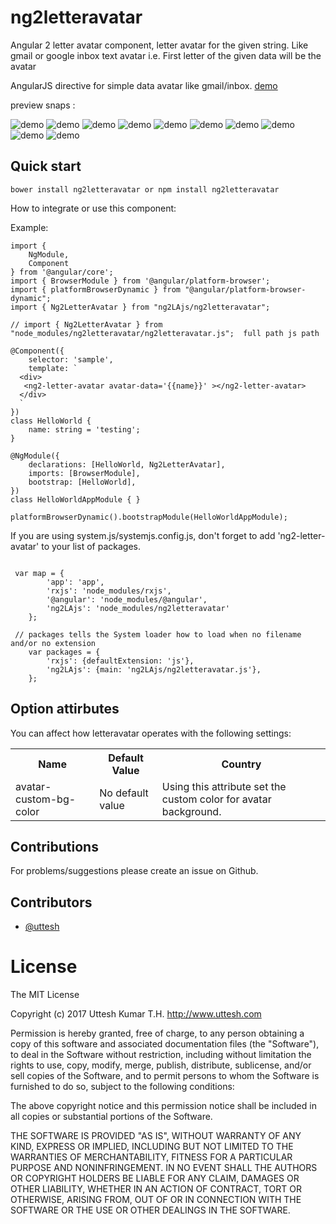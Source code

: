 # ng2letteravatar
Angular 2 letter avatar component, letter avatar for the given string. Like gmail or google inbox text avatar i.e. First letter of the given data will be the avatar

AngularJS directive for simple data avatar like gmail/inbox. 
<a href="http://uttesh.github.io/ng2letteravatar/">demo</a>

 preview snaps :
 
![demo](https://raw.github.com/uttesh/ngletteravatar/master/demo/demo1.png)
![demo](https://raw.github.com/uttesh/ngletteravatar/master/demo/demo2.png)
![demo](https://raw.github.com/uttesh/ngletteravatar/master/demo/numbers.png)
![demo](https://raw.github.com/uttesh/ngletteravatar/master/demo/special_charaters.png)
![demo](https://raw.github.com/uttesh/ngletteravatar/master/demo/chinese.png)
![demo](https://raw.github.com/uttesh/ngletteravatar/master/demo/kannada.png)
![demo](https://raw.github.com/uttesh/ngletteravatar/master/demo/round_shape_digit_special.png)
![demo](https://raw.github.com/uttesh/ngletteravatar/master/demo/round_chinese_kannada.png)
![demo](https://raw.github.com/uttesh/ngletteravatar/master/demo/avatar_border1.png)
![demo](https://raw.github.com/uttesh/ngletteravatar/master/demo/avatar_border2.png)

## Quick start

```
bower install ng2letteravatar or npm install ng2letteravatar
```
How to integrate or use this component:

Example:

```
import {
    NgModule,
    Component
} from '@angular/core';
import { BrowserModule } from '@angular/platform-browser';
import { platformBrowserDynamic } from "@angular/platform-browser-dynamic";
import { Ng2LetterAvatar } from "ng2LAjs/ng2letteravatar";

// import { Ng2LetterAvatar } from "node_modules/ng2letteravatar/ng2letteravatar.js";  full path js path

@Component({
    selector: 'sample',
    template: `
  <div> 
   <ng2-letter-avatar avatar-data='{{name}}' ></ng2-letter-avatar>
  </div>
  `
})
class HelloWorld {
    name: string = 'testing';
}

@NgModule({
    declarations: [HelloWorld, Ng2LetterAvatar],
    imports: [BrowserModule],
    bootstrap: [HelloWorld],
})
class HelloWorldAppModule { }

platformBrowserDynamic().bootstrapModule(HelloWorldAppModule);

```

If you are using system.js/systemjs.config.js, don't forget to add 'ng2-letter-avatar' to your list of packages.

```

 var map = {
        'app': 'app',
        'rxjs': 'node_modules/rxjs',
        '@angular': 'node_modules/@angular',
        'ng2LAjs': 'node_modules/ng2letteravatar'
    };
	
 // packages tells the System loader how to load when no filename and/or no extension
    var packages = {
        'rxjs': {defaultExtension: 'js'},
        'ng2LAjs': {main: 'ng2LAjs/ng2letteravatar.js'},
    };
```

## Option attirbutes

You can affect how letteravatar operates with the following settings:

<table>
  <tr>
    <th>Name</th>
    <th>Default Value</th>
    <th>Country</th>
  </tr>
  <tr>
    <td>avatar-custom-bg-color</td>
    <td>No default value</td>
    <td>Using this attribute set the custom color for avatar background.</td>
  </tr>
  
</table>

## Contributions

For problems/suggestions please create an issue on Github.

## Contributors

* [@uttesh](https://twitter.com/uttesh)

# License

The MIT License

Copyright (c) 2017 Uttesh Kumar T.H. http://www.uttesh.com

Permission is hereby granted, free of charge, to any person obtaining a copy of this software and associated documentation files (the "Software"), to deal in the Software without restriction, including without limitation the rights to use, copy, modify, merge, publish, distribute, sublicense, and/or sell copies of the Software, and to permit persons to whom the Software is furnished to do so, subject to the following conditions:

The above copyright notice and this permission notice shall be included in all copies or substantial portions of the Software.

THE SOFTWARE IS PROVIDED "AS IS", WITHOUT WARRANTY OF ANY KIND, EXPRESS OR IMPLIED, INCLUDING BUT NOT LIMITED TO THE WARRANTIES OF MERCHANTABILITY, FITNESS FOR A PARTICULAR PURPOSE AND NONINFRINGEMENT. IN NO EVENT SHALL THE AUTHORS OR COPYRIGHT HOLDERS BE LIABLE FOR ANY CLAIM, DAMAGES OR OTHER LIABILITY, WHETHER IN AN ACTION OF CONTRACT, TORT OR OTHERWISE, ARISING FROM, OUT OF OR IN CONNECTION WITH THE SOFTWARE OR THE USE OR OTHER DEALINGS IN THE SOFTWARE.



